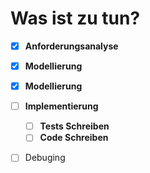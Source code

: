 # Was ist zu tun?

- [X] **Anforderungsanalyse**

- [X] **Modellierung**

- [X] **Modellierung**

- [ ] **Implementierung**
  - [ ] **Tests Schreiben**
  - [ ] **Code Schreiben**

- [ ] Debuging